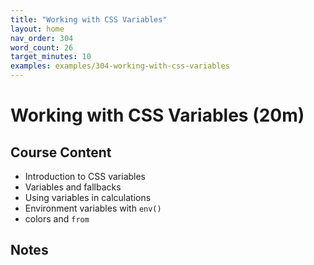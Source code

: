 ```yaml
---
title: "Working with CSS Variables"
layout: home
nav_order: 304
word_count: 26
target_minutes: 10
examples: examples/304-working-with-css-variables
---
```

# Working with CSS Variables (20m)

## Course Content

- Introduction to CSS variables
- Variables and fallbacks
- Using variables in calculations
- Environment variables with `env()`
- colors and `from`

## Notes













